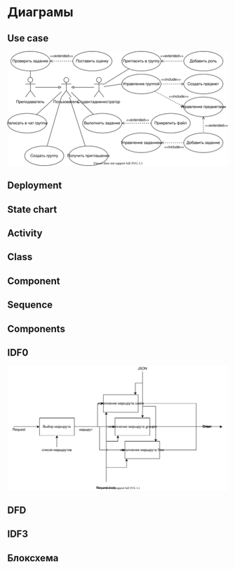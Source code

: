 # Диаграмы

## Use case

![IDF0](_media/diagrams/use_case.svg)

## Deployment



## State chart



## Activity



## Class



## Component



## Sequence



## Components



## IDF0

![IDF0](_media/diagrams/idef0.svg)

## DFD



## IDF3



## Блоксхема